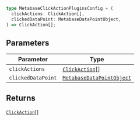 ```ts
type MetabaseClickActionPluginsConfig = (
  clickActions: ClickAction[],
  clickedDataPoint: MetabaseDataPointObject,
) => ClickAction[];
```

## Parameters

| Parameter          | Type                                                    |
| ------------------ | ------------------------------------------------------- |
| `clickActions`     | [`ClickAction`](internal/ClickAction.md)[]              |
| `clickedDataPoint` | [`MetabaseDataPointObject`](MetabaseDataPointObject.md) |

## Returns

[`ClickAction`](internal/ClickAction.md)[]
